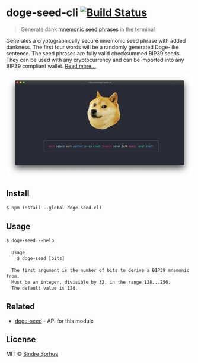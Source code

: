 # doge-seed-cli [![Build Status](https://travis-ci.com/doge-seed-cli/sindresorhus.svg?branch=master)](https://travis-ci.com/sindresorhus/doge-seed-cli)

> Generate dank [mnemonic seed phrases](https://en.bitcoinwiki.org/wiki/Mnemonic_phrase) in the terminal

Generates a cryptographically secure mnemonic seed phrase with added dankness. The first four words will be a randomly generated Doge-like sentence. The seed phrases are fully valid checksummed BIP39 seeds. They can be used with any cryptocurrency and can be imported into any BIP39 compliant wallet. [Read more…](https://github.com/lukechilds/doge-seed)

<img src="screenshot.png" width="1175">


## Install

```
$ npm install --global doge-seed-cli
```


## Usage

```
$ doge-seed --help

  Usage
    $ doge-seed [bits]

  The first argument is the number of bits to derive a BIP39 mnemonic from.
  Must be an integer, divisible by 32, in the range 128...256.
  The default value is 128.
```


## Related

- [doge-seed](https://github.com/lukechilds/doge-seed) - API for this module


## License

MIT © [Sindre Sorhus](https://sindresorhus.com)
